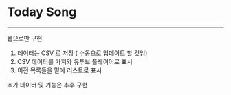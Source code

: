 # Today Song

----


웹으로만 구현

1. 데이터는 CSV 로 저장 ( 수동으로 업데이트 할 것임)
2. CSV 데이터를 가져와 유투브 플레이어로 표시
3. 이전 목록들을 밑에 리스트로 표시

추가 데이터 및 기능은 추후 구현